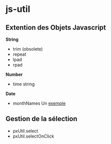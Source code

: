 js-util
=======

Extention des Objets Javascript
-------------------------------

**String**
* trim (obsolete)
* repeat
* lpad
* rpad

**Number**
* time string

**Date**
* monthNames
Un [exemple](http://jsfiddle.net/polinux/qb346/3/ "Libellés des mois ")


Gestion de la sélection
-----------------------
* pxUtil.select
* pxUtil.selectOnClick

